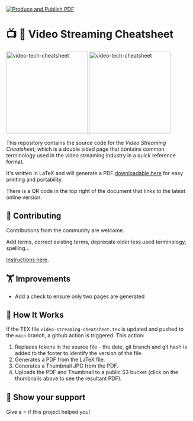 [![Produce and Publish PDF](https://github.com/robert-will-brown/video-tech-cheatsheet/actions/workflows/produce-pdf.yml/badge.svg?branch=main)](https://github.com/robert-will-brown/video-tech-cheatsheet/actions/workflows/produce-pdf.yml)

# 📺 🎥 Video Streaming Cheatsheet

<p>
  <a href="https://video-tech-cheatsheet.s3.eu-west-2.amazonaws.com/artifacts/video-tech-cheatsheet.pdf">
    <img src="https://video-tech-cheatsheet.s3.eu-west-2.amazonaws.com/artifacts/video-tech-cheatsheet-thumbnail-p1.jpg" alt="video-tech-cheatsheet" height="220">
    <img src="https://video-tech-cheatsheet.s3.eu-west-2.amazonaws.com/artifacts/video-tech-cheatsheet-thumbnail-p2.jpg" alt="video-tech-cheatsheet" height="220">
  </a>
</p>

This repository contains the source code for the *Video Streaming Cheatsheet*, which is a double sided page that contains common terminology used in the video streaming industry in a quick reference format.  

It's written in LaTeX and will generate a PDF [downloadable here](https://video-streaming-cheatsheet.s3.eu-west-2.amazonaws.com/artifacts/video-streaming-cheatsheet.pdf) for easy printing and portability.

There is a QR code in the top right of the document that links to the latest online version.

## 🤝 Contributing

Contributions from the community are welcome.

Add terms, correct existing terms, deprecate older less used terminology, spelling...

[Instructions here](CONTRIBUTING.md).

## 🏋 Improvements

 - Add a check to ensure only two pages are generated

## 🔧 How It Works
If the TEX file `video-streaming-cheatsheet.tex` is updated and pushed to the `main` branch, a github action is triggered.  This action:

 1. Replaces tokens in the source file - the date, git branch and git hash is added to the footer to identify the version of the file.
 1. Generates a PDF from the LaTeX file.
 1. Generates a Thumbnail JPG from the PDF.
 1. Uploads the PDF and Thumbnail to a public S3 bucket (click on the thumbnails above to see the resultant PDF).

## 💫 Show your support
Give a ⭐️ if this project helped you!
